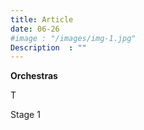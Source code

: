 ```yaml
---
title: Article
date: 06-26
#image : "/images/img-1.jpg"
Description  : ""
---
```


**Orchestras**

T

Stage 1
